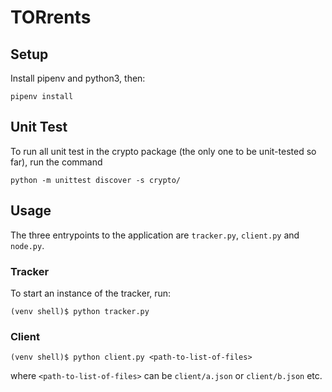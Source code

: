 # TORrents

## Setup

Install pipenv and python3, then:

```
pipenv install
```

## Unit Test
To run all unit test in the crypto package (the only one to be unit-tested so far),
run the command

```
python -m unittest discover -s crypto/
```

## Usage

The three entrypoints to the application are `tracker.py`, `client.py` and `node.py`.

### Tracker

To start an instance of the tracker, run:

```
(venv shell)$ python tracker.py
```

### Client

```
(venv shell)$ python client.py <path-to-list-of-files>
```

where `<path-to-list-of-files>` can be `client/a.json` or
`client/b.json` etc.
